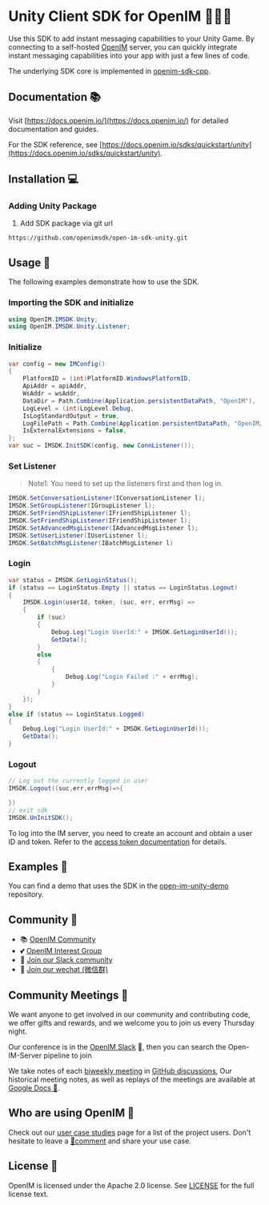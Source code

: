 # Unity Client SDK for OpenIM 👨‍💻💬

Use this SDK to add instant messaging capabilities to your Unity Game. By connecting to a self-hosted [OpenIM](https://www.openim.online/) server, you can quickly integrate instant messaging capabilities into your app with just a few lines of code.

The underlying SDK core is implemented in [openim-sdk-cpp](https://github.com/openimsdk/openim-sdk-cpp/tree/unity).

## Documentation 📚

Visit [https://docs.openim.io/](https://docs.openim.io/) for detailed documentation and guides.

For the SDK reference, see [https://docs.openim.io/sdks/quickstart/unity](https://docs.openim.io/sdks/quickstart/unity).

## Installation 💻

### Adding Unity Package

1. Add SDK package via git url

```
https://github.com/openimsdk/open-im-sdk-unity.git
```

## Usage 🚀

The following examples demonstrate how to use the SDK.

### Importing the SDK and initialize

```C#
using OpenIM.IMSDK.Unity;
using OpenIM.IMSDK.Unity.Listener;
```

### Initialize

```C#
var config = new IMConfig()
{
    PlatformID = (int)PlatformID.WindowsPlatformID,
    ApiAddr = apiAddr,
    WsAddr = wsAddr,
    DataDir = Path.Combine(Application.persistentDataPath, "OpenIM"),
    LogLevel = (int)LogLevel.Debug,
    IsLogStandardOutput = true,
    LogFilePath = Path.Combine(Application.persistentDataPath, "OpenIM/Logs"),
    IsExternalExtensions = false,
};
var suc = IMSDK.InitSDK(config, new ConnListener());
```

### Set Listener

> Note1: You need to set up the listeners first and then log in.

```C#
IMSDK.SetConversationListener(IConversationListener l);
IMSDK.SetGroupListener(IGroupListener l);
IMSDK.SetFriendShipListener(IFriendShipListener l);
IMSDK.SetFriendShipListener(IFriendShipListener l);
IMSDK.SetAdvancedMsgListener(IAdvancedMsgListener l);
IMSDK.SetUserListener(IUserListener l);
IMSDK.SetBatchMsgListener(IBatchMsgListener l)
```

### Login

```C#
var status = IMSDK.GetLoginStatus();
if (status == LoginStatus.Empty || status == LoginStatus.Logout)
{
    IMSDK.Login(userId, token, (suc, err, errMsg) =>
    {
        if (suc)
        {
            Debug.Log("Login UserId:" + IMSDK.GetLoginUserId());
            GetData();
        }
        else
        {
            {
                Debug.Log("Login Failed :" + errMsg);
            }
        }
    });
}
else if (status == LoginStatus.Logged)
{
    Debug.Log("Login UserId:" + IMSDK.GetLoginUserId());
    GetData();
}

```

### Logout

```C#
// Log out the currently logged in user
IMSDK.Logout((suc,err,errMsg)=>{

})
// exit sdk
IMSDK.UnInitSDK();
```

To log into the IM server, you need to create an account and obtain a user ID and token. Refer to the [access token documentation](https://docs.openim.io/restapi/userManagement/userRegister) for details.

## Examples 🌟

You can find a demo that uses the SDK in the [open-im-unity-demo](https://github.com/openimsdk/open-im-unity-demo.git) repository.

## Community :busts_in_silhouette:

- 📚 [OpenIM Community](https://github.com/OpenIMSDK/community)
- 💕 [OpenIM Interest Group](https://github.com/Openim-sigs)
- 🚀 [Join our Slack community](https://join.slack.com/t/openimsdk/shared_invite/zt-22720d66b-o_FvKxMTGXtcnnnHiMqe9Q)
- :eyes: [Join our wechat (微信群)](https://openim-1253691595.cos.ap-nanjing.myqcloud.com/WechatIMG20.jpeg)

## Community Meetings :calendar:

We want anyone to get involved in our community and contributing code, we offer gifts and rewards, and we welcome you to join us every Thursday night.

Our conference is in the [OpenIM Slack](https://join.slack.com/t/openimsdk/shared_invite/zt-22720d66b-o_FvKxMTGXtcnnnHiMqe9Q) 🎯, then you can search the Open-IM-Server pipeline to join

We take notes of each [biweekly meeting](https://github.com/orgs/OpenIMSDK/discussions/categories/meeting) in [GitHub discussions](https://github.com/openimsdk/open-im-server/discussions/categories/meeting), Our historical meeting notes, as well as replays of the meetings are available at [Google Docs :bookmark_tabs:](https://docs.google.com/document/d/1nx8MDpuG74NASx081JcCpxPgDITNTpIIos0DS6Vr9GU/edit?usp=sharing).

## Who are using OpenIM :eyes:

Check out our [user case studies](https://github.com/OpenIMSDK/community/blob/main/ADOPTERS.md) page for a list of the project users. Don't hesitate to leave a [📝comment](https://github.com/openimsdk/open-im-server/issues/379) and share your use case.

## License :page_facing_up:

OpenIM is licensed under the Apache 2.0 license. See [LICENSE](https://github.com/openimsdk/open-im-server/tree/main/LICENSE) for the full license text.
